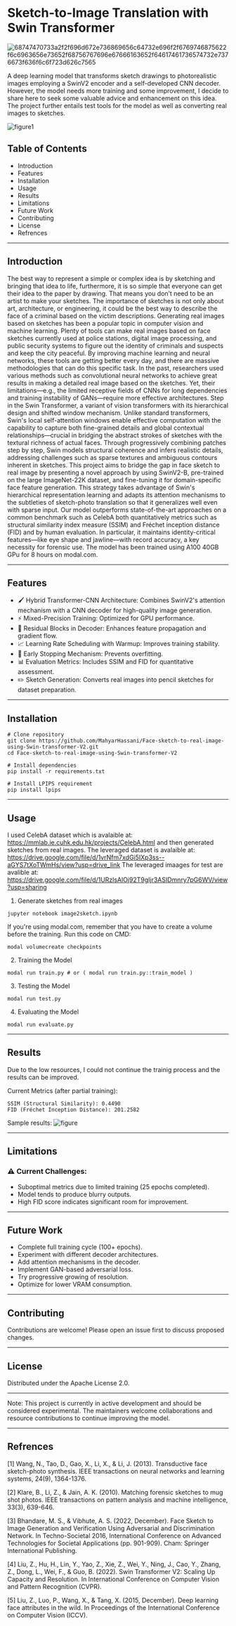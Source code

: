 # Sketch-to-Image Translation with Swin Transformer
![68747470733a2f2f696d672e736869656c64732e696f2f6769746875622f6c6963656e73652f68756767696e67666163652f64617461736574732e7376673f636f6c6f723d626c7565](https://github.com/user-attachments/assets/1d2009fd-f6b2-4076-8611-0a5fb184e1b8)

A deep learning model that transforms sketch drawings to photorealistic images employing a SwinV2 encoder and a self-developed CNN decoder. However, the model needs more training and some improvement, I decide to share here to seek some valuable advice and enhancement on this idea. The project further entails test tools for the model as well as converting real images to sketches.

![figure1](https://github.com/user-attachments/assets/1cd48002-6757-4d88-80d0-93c0ab9d087b)

## Table of Contents
- Introduction
- Features
- Installation
- Usage
- Results
- Limitations
- Future Work
- Contributing
- License
- Refrences
-------------------------------------------------------------------------------------------------------------------
## Introduction
The best way to represent a simple or complex idea is by sketching and bringing that idea to life, furthermore, it is so simple that everyone can get their idea to the paper by drawing. That means you don’t need to be an artist to make your sketches. The importance of sketches is not only about art, architecture, or engineering, it could be the best way to describe the face of a criminal based on the victim descriptions. Generating real images based on sketches has been a popular topic in computer vision and machine learning. Plenty of tools can make real images based on face sketches currently used at police stations, digital image processing, and public security systems to figure out the identity of criminals and suspects and keep the city peaceful. By improving machine learning and neural networks, these tools are getting better every day, and there are massive methodologies that can do this specific task. In the past, researchers used various methods such as convolutional neural networks to achieve great results in making a detailed real image based on the sketches. Yet, their limitations—e.g., the limited receptive fields of CNNs for long dependencies and training instability of GANs—require more effective architectures. 
Step in the Swin Transformer, a variant of vision transformers with its hierarchical design and shifted window mechanism. Unlike standard transformers, Swin's local self-attention windows enable effective computation with the capability to capture both fine-grained details and global contextual relationships—crucial in bridging the abstract strokes of sketches with the textural richness of actual faces. Through progressively combining patches step by step, Swin models structural coherence and infers realistic details, addressing challenges such as sparse textures and ambiguous contours inherent in sketches.
This project aims to bridge the gap in face sketch to real image by presenting a novel approach by using SwinV2-B, pre-trained on the large ImageNet-22K dataset, and fine-tuning it for domain-specific face feature generation. This strategy takes advantage of Swin's hierarchical representation learning and adapts its attention mechanisms to the subtleties of sketch-photo translation so that it generalizes well even with sparse input. Our model outperforms state-of-the-art approaches on a common benchmark such as CelebA both quantitatively metrics such as structural similarity index measure (SSIM) and Fréchet inception distance (FID) and by human evaluation. In particular, it maintains identity-critical features—like eye shape and jawline—with record accuracy, a key necessity for forensic use. The model has been trained using A100 40GB GPu for 8 hours on modal.com.

------------------------------------------------------------------------------------------------------------------------
## Features
- 🖌️ Hybrid Transformer-CNN Architecture: Combines SwinV2's attention mechanism with a CNN decoder for high-quality image generation.
- ⚡ Mixed-Precision Training: Optimized for GPU performance.
- 🔄 Residual Blocks in Decoder: Enhances feature propagation and gradient flow.
- 📈 Learning Rate Scheduling with Warmup: Improves training stability.
- 🛑 Early Stopping Mechanism: Prevents overfitting.
- 📊 Evaluation Metrics: Includes SSIM and FID for quantitative assessment.
- ✏️ Sketch Generation: Converts real images into pencil sketches for dataset preparation.
-------------------------------------------------------------------------------------------------------------------------
## Installation
```
# Clone repository
git clone https://github.com/MahyarHassani/Face-sketch-to-real-image-using-Swin-transformer-V2.git
cd Face-sketch-to-real-image-using-Swin-transformer-V2

# Install dependencies
pip install -r requirements.txt

# Install LPIPS requirement
pip install lpips
```
---------------------------------------------------------------------------------------------------------------------------
## Usage
I used CelebA dataset which is avalaible at: https://mmlab.ie.cuhk.edu.hk/projects/CelebA.html and then generated sketches from real images.
The leveraged dataset is avalaible at: https://drive.google.com/file/d/1vrNfm7xdGi5IXp3ss--aGYS7tXoTWmHs/view?usp=drive_link
The leveraged imaages for test are avalible at: https://drive.google.com/file/d/1URzlsAlOj92T9gIjr3ASIDmnry7pG6WV/view?usp=sharing

1. Generate sketches from real images
```
jupyter notebook image2sketch.ipynb
```
If you're using modal.com, remember that you have to create a volume before the training.
Run this code on CMD:
```
modal volumecreate checkpoints
```
2. Training the Model
```
modal run train.py # or ( modal run train.py::train_model )
```
3. Testing the Model
```
modal run test.py
```
4. Evaluating the Model
```
modal run evaluate.py
```
------------------------------------------------------------------------------------------------------------------------------
## Results 
Due to the low resources, I could not continue the trainig process and the results can be improved.

Current Metrics (after partial training):
```
SSIM (Structural Similarity): 0.4490
FID (Fréchet Inception Distance): 201.2582
```

Sample results:
![figure](https://github.com/user-attachments/assets/66e2f9f8-f0c5-416f-85f2-358ca0d6ea01)


---------------------------------------------------------------------------------------------------------------------------------
## Limitations

### ⚠️ Current Challenges:
- Suboptimal metrics due to limited training (25 epochs completed).
- Model tends to produce blurry outputs.
- High FID score indicates significant room for improvement.

---------------------------------------------------------------------------------------------------------------------------------
## Future Work
- Complete full training cycle (100+ epochs).
- Experiment with different decoder architectures.
- Add attention mechanisms in the decoder.
- Implement GAN-based adversarial loss.
- Try progressive growing of resolution.
- Optimize for lower VRAM consumption.

-----------------------------------------------------------------------------------------------------------------------------------
## Contributing
Contributions are welcome! Please open an issue first to discuss proposed changes.

-----------------------------------------------------------------------------------------------------------------------------------
## License
Distributed under the Apache License 2.0.

-----------------------------------------------------------------------------------------------------------------------------------
Note: This project is currently in active development and should be considered experimental. The maintainers welcome collaborations and resource contributions to continue improving the model.

-----------------------------------------------------------------------------------------------------------------------------------
## Refrences 
[1] Wang, N., Tao, D., Gao, X., Li, X., & Li, J. (2013). Transductive face sketch-photo synthesis. IEEE transactions on neural networks and learning systems, 24(9), 1364-1376.

[2] Klare, B., Li, Z., & Jain, A. K. (2010). Matching forensic sketches to mug shot photos. IEEE transactions on pattern analysis and machine intelligence, 33(3), 639-646.

[3] Bhandare, M. S., & Vibhute, A. S. (2022, December). Face Sketch to Image Generation and Verification Using Adversarial and Discrimination Network. In Techno-Societal 2016, International Conference on Advanced Technologies for Societal Applications (pp. 901-909). Cham: Springer International Publishing.

[4] Liu, Z., Hu, H., Lin, Y., Yao, Z., Xie, Z., Wei, Y., Ning, J., Cao, Y., Zhang, Z., Dong, L., Wei, F., & Guo, B. (2022). Swin Transformer V2: Scaling Up Capacity and Resolution. In International Conference on Computer Vision and Pattern Recognition (CVPR).

[5] Liu, Z., Luo, P., Wang, X., & Tang, X. (2015, December). Deep learning face attributes in the wild. In Proceedings of the International Conference on Computer Vision (ICCV).
